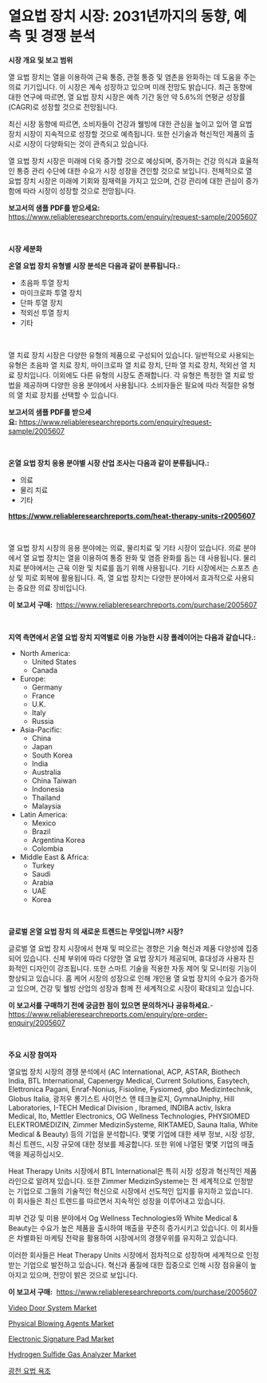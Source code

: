 <p><h1>열요법 장치 시장: 2031년까지의 동향, 예측 및 경쟁 분석</h1></p><p><strong>시장 개요 및 보고 범위</strong></p>
<p><p>열 요법 장치는 열을 이용하여 근육 통증, 관절 통증 및 염촌을 완화하는 데 도움을 주는 의료 기기입니다. 이 시장은 계속 성장하고 있으며 미래 전망도 밝습니다. 최근 동향에 대한 연구에 따르면, 열 요법 장치 시장은 예측 기간 동안 약 5.6%의 연평균 성장률(CAGR)로 성장할 것으로 전망됩니다. </p><p>최신 시장 동향에 따르면, 소비자들이 건강과 웰빙에 대한 관심을 높이고 있어 열 요법 장치 시장이 지속적으로 성장할 것으로 예측됩니다. 또한 신기술과 혁신적인 제품의 출시로 시장이 다양화되는 것이 관측되고 있습니다. </p><p>열 요법 장치 시장은 미래에 더욱 증가할 것으로 예상되며, 증가하는 건강 의식과 효율적인 통증 관리 수단에 대한 수요가 시장 성장을 견인할 것으로 보입니다. 전체적으로 열 요법 장치 시장은 미래에 기회와 잠재력을 가지고 있으며, 건강 관리에 대한 관심이 증가함에 따라 시장이 성장할 것으로 전망됩니다.</p></p>
<p><strong>보고서의 샘플 PDF를 받으세요:</strong> <a href="https://www.reliableresearchreports.com/enquiry/request-sample/2005607">https://www.reliableresearchreports.com/enquiry/request-sample/2005607</a></p>
<p>&nbsp;</p>
<p><strong>시장 세분화</strong></p>
<p><strong>온열 요법 장치 유형별 시장 분석은 다음과 같이 분류됩니다.:</strong></p>
<p><ul><li>초음파 투열 장치</li><li>마이크로파 투열 장치</li><li>단파 투열 장치</li><li>적외선 투열 장치</li><li>기타</li></ul></p>
<p>&nbsp;</p>
<p><p>열 치료 장치 시장은 다양한 유형의 제품으로 구성되어 있습니다. 일반적으로 사용되는 유형은 초음파 열 치료 장치, 마이크로파 열 치료 장치, 단파 열 치료 장치, 적외선 열 치료 장치입니다. 이외에도 다른 유형의 시장도 존재합니다. 각 유형은 특정한 열 치료 방법을 제공하며 다양한 응용 분야에서 사용됩니다. 소비자들은 필요에 따라 적절한 유형의 열 치료 장치를 선택할 수 있습니다.</p></p>
<p><strong>보고서의 샘플 PDF를 받으세요:</strong>&nbsp;<a href="https://www.reliableresearchreports.com/enquiry/request-sample/2005607">https://www.reliableresearchreports.com/enquiry/request-sample/2005607</a></p>
<p>&nbsp;</p>
<p><strong> 온열 요법 장치 응용 분야별 시장 산업 조사는 다음과 같이 분류됩니다.:</strong></p>
<p><ul><li>의료</li><li>물리 치료</li><li>기타</li></ul></p>
<p><strong><a href="https://www.reliableresearchreports.com/heat-therapy-units-r2005607">https://www.reliableresearchreports.com/heat-therapy-units-r2005607</a></strong></p>
<p>&nbsp;</p>
<p><p>열 요법 장치 시장의 응용 분야에는 의료, 물리치료 및 기타 시장이 있습니다. 의료 분야에서 열 요법 장치는 열을 이용하여 통증 완화 및 염증 완화를 돕는 데 사용됩니다. 물리치료 분야에서는 근육 이완 및 치료를 돕기 위해 사용됩니다. 기타 시장에서는 스포츠 손상 및 피로 회복에 활용됩니다. 즉, 열 요법 장치는 다양한 분야에서 효과적으로 사용되는 중요한 의료 장비입니다.</p></p>
<p><strong>이 보고서 구매:</strong>&nbsp; <a href="https://www.reliableresearchreports.com/purchase/2005607">https://www.reliableresearchreports.com/purchase/2005607</a></p>
<p>&nbsp;</p>
<p><strong>지역 측면에서 온열 요법 장치 지역별로 이용 가능한 시장 플레이어는 다음과 같습니다.:</strong></p>
<p><ul>
    <li>
        North America:
        <ul>
            <li>United States</li>
            <li>Canada</li>
        </ul>
    </li>
    <li>
        Europe:
        <ul>
            <li>Germany</li>
            <li>France</li>
            <li>U.K.</li>
            <li>Italy</li>
            <li>Russia</li>
        </ul>
    </li>
    <li>
        Asia-Pacific:
        <ul>
            <li>China</li>
            <li>Japan</li>
            <li>South Korea</li>
            <li>India</li>
            <li>Australia</li>
            <li>China Taiwan</li>
            <li>Indonesia</li>
            <li>Thailand</li>
            <li>Malaysia</li>
        </ul>
    </li>
    <li>
        Latin America:
        <ul>
            <li>Mexico</li>
            <li>Brazil</li>
            <li>Argentina Korea</li>
            <li>Colombia</li>
        </ul>
    </li>
    <li>
        Middle East & Africa:
        <ul>
            <li>Turkey</li>
            <li>Saudi</li>
            <li>Arabia</li>
            <li>UAE</li>
            <li>Korea</li>
        </ul>
    </li>
    </ul></p>
<p>&nbsp;</p>
<p><strong>글로벌 온열 요법 장치 의 새로운 트렌드는 무엇입니까? 시장?</strong></p>
<p><p>글로벌 열 요법 장치 시장에서 현재 및 떠오르는 경향은 기술 혁신과 제품 다양성에 집중되어 있습니다. 신체 부위에 따라 다양한 열 요법 장치가 제공되며, 휴대성과 사용자 친화적인 디자인이 강조됩니다. 또한 스마트 기술을 적용한 자동 제어 및 모니터링 기능이 향상되고 있습니다. 홈 케어 시장의 성장으로 인해 개인용 열 요법 장치의 수요가 증가하고 있으며, 건강 및 웰빙 산업의 성장과 함께 전 세계적으로 시장이 확대되고 있습니다.</p></p>
<p><strong>이 보고서를 구매하기 전에 궁금한 점이 있으면 문의하거나 공유하세요.</strong>- <a href="https://www.reliableresearchreports.com/enquiry/pre-order-enquiry/2005607">https://www.reliableresearchreports.com/enquiry/pre-order-enquiry/2005607</a></p>
<p>&nbsp;</p>
<p><strong>주요 시장 참여자</strong></p>
<p><p>열요법 장치 시장의 경쟁 분석에서 (AC International, ACP, ASTAR, Biothech India, BTL International, Capenergy Medical, Current Solutions, Easytech, Elettronica Pagani, Enraf-Nonius, Fisioline, Fysiomed, gbo Medizintechnik, Globus Italia, 광저우 롱기스트 사이언스 앤 테크놀로지, GymnaUniphy, Hill Laboratories, I-TECH Medical Division , Ibramed, INDIBA activ, Iskra Medical, Ito, Mettler Electronics, OG Wellness Technologies, PHYSIOMED ELEKTROMEDIZIN, Zimmer MedizinSysteme, RIKTAMED, Sauna Italia, White Medical & Beauty) 등의 기업을 분석합니다. 몇몇 기업에 대한 세부 정보, 시장 성장, 최신 트렌드, 시장 규모에 대한 정보를 제공합니다. 또한 위에 나열된 몇몇 기업의 매출액을 제공하십시오.</p><p>Heat Therapy Units 시장에서 BTL International은 특히 시장 성장과 혁신적인 제품 라인으로 알려져 있습니다. 또한 Zimmer MedizinSysteme는 전 세계적으로 인정받는 기업으로 그들의 기술적인 혁신으로 시장에서 선도적인 입지를 유지하고 있습니다. 이 회사들은 최신 트렌드를 따르면서 지속적인 성장을 이루어내고 있습니다.</p><p>피부 건강 및 미용 분야에서 Og Wellness Technologies와 White Medical & Beauty는 수요가 높은 제품을 출시하여 매출을 꾸준히 증가시키고 있습니다. 이 회사들은 차별화된 마케팅 전략을 활용하여 시장에서의 경쟁우위를 유지하고 있습니다.</p><p>이러한 회사들은 Heat Therapy Units 시장에서 점차적으로 성장하며 세계적으로 인정받는 기업으로 발전하고 있습니다. 혁신과 품질에 대한 집중으로 인해 시장 점유율이 높아지고 있으며, 전망이 밝은 것으로 보입니다.</p></p>
<p><strong>이 보고서 구매:</strong>&nbsp;&nbsp;<a href="https://www.reliableresearchreports.com/purchase/2005607">https://www.reliableresearchreports.com/purchase/2005607</a></p>
<p><p><a href="https://github.com/sofayahoo2023/Market-Research-Report-List-4/blob/main/video-door-system-market.md">Video Door System Market</a></p><p><a href="https://issuu.com/reportprime-2/docs/physical-blowing-agents-market-size-2030.pptx">Physical Blowing Agents Market</a></p><p><a href="https://github.com/joannesouthgate/Market-Research-Report-List-2/blob/main/electronic-signature-pad-market.md">Electronic Signature Pad Market</a></p><p><a href="https://www.linkedin.com/pulse/decoding-hydrogen-sulfide-gas-analyzer-market-metrics-share-oyxqe?trackingId=zGTwb7PoelZx6bArySGSXA%3D%3D">Hydrogen Sulfide Gas Analyzer Market</a></p><p><a href="https://github.com/vss5505pa7z1p/Market-Research-Report-List-1/blob/main/319567627644.md">광천 요법 욕조</a></p></p>
